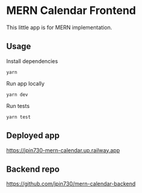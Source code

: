 # MERN Calendar Frontend

This little app is for MERN implementation.

## Usage

Install dependencies

```
yarn
```

Run app locally

```
yarn dev
```

Run tests

```
yarn test
```

## Deployed app

https://jpin730-mern-calendar.up.railway.app

## Backend repo

https://github.com/jpin730/mern-calendar-backend
